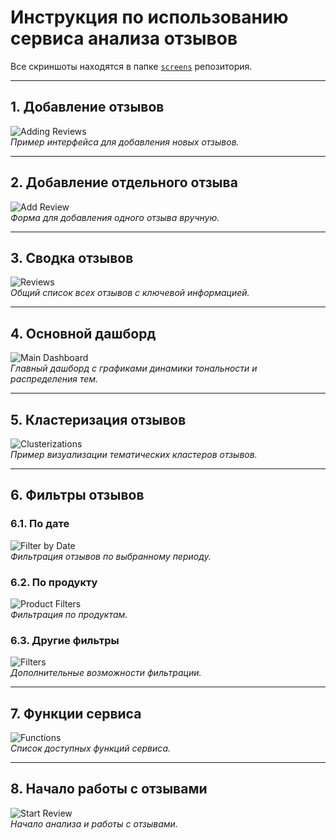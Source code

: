 # Инструкция по использованию сервиса анализа отзывов

Все скриншоты находятся в папке [`screens`](./screens) репозитория.

---

## 1. Добавление отзывов

![Adding Reviews](screens/addingreviews.jpg)  
*Пример интерфейса для добавления новых отзывов.*

---

## 2. Добавление отдельного отзыва

![Add Review](screens/addreview.jpg)  
*Форма для добавления одного отзыва вручную.*

---

## 3. Сводка отзывов

![Reviews](screens/reviews.jpg)  
*Общий список всех отзывов с ключевой информацией.*

---

## 4. Основной дашборд

![Main Dashboard](screens/maindashbord.jpg)  
*Главный дашборд с графиками динамики тональности и распределения тем.*

---

## 5. Кластеризация отзывов

![Clusterizations](screens/clusterizations.jpg)  
*Пример визуализации тематических кластеров отзывов.*

---

## 6. Фильтры отзывов

### 6.1. По дате
![Filter by Date](screens/filterreviewdate.jpg)  
*Фильтрация отзывов по выбранному периоду.*

### 6.2. По продукту
![Product Filters](screens/product_filtres.jpg)  
*Фильтрация по продуктам.*

### 6.3. Другие фильтры
![Filters](screens/filters.jpg)  
*Дополнительные возможности фильтрации.*

---

## 7. Функции сервиса

![Functions](screens/functions.jpg)  
*Список доступных функций сервиса.*

---

## 8. Начало работы с отзывами

![Start Review](screens/startreview.jpg)  
*Начало анализа и работы с отзывами.*
